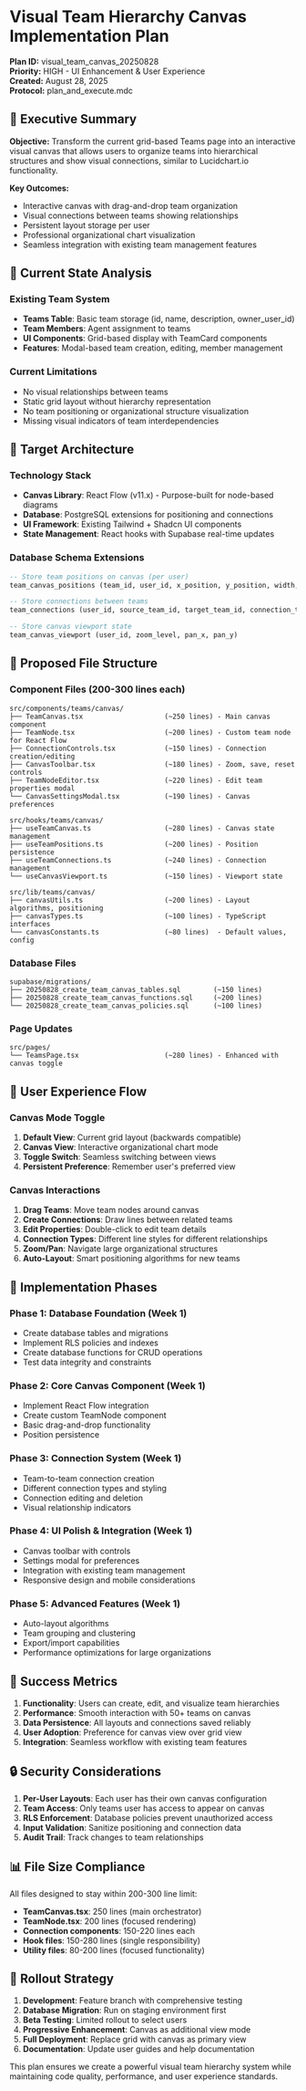 # Visual Team Hierarchy Canvas Implementation Plan

**Plan ID:** visual_team_canvas_20250828  
**Priority:** HIGH - UI Enhancement & User Experience  
**Created:** August 28, 2025  
**Protocol:** plan_and_execute.mdc

## 🎯 Executive Summary

**Objective:** Transform the current grid-based Teams page into an interactive visual canvas that allows users to organize teams into hierarchical structures and show visual connections, similar to Lucidchart.io functionality.

**Key Outcomes:**
- Interactive canvas with drag-and-drop team organization
- Visual connections between teams showing relationships
- Persistent layout storage per user
- Professional organizational chart visualization
- Seamless integration with existing team management features

## 🔎 Current State Analysis

### Existing Team System
- **Teams Table**: Basic team storage (id, name, description, owner_user_id)
- **Team Members**: Agent assignment to teams
- **UI Components**: Grid-based display with TeamCard components
- **Features**: Modal-based team creation, editing, member management

### Current Limitations
- No visual relationships between teams
- Static grid layout without hierarchy representation
- No team positioning or organizational structure visualization
- Missing visual indicators of team interdependencies

## 📐 Target Architecture

### Technology Stack
- **Canvas Library**: React Flow (v11.x) - Purpose-built for node-based diagrams
- **Database**: PostgreSQL extensions for positioning and connections
- **UI Framework**: Existing Tailwind + Shadcn UI components
- **State Management**: React hooks with Supabase real-time updates

### Database Schema Extensions
```sql
-- Store team positions on canvas (per user)
team_canvas_positions (team_id, user_id, x_position, y_position, width, height)

-- Store connections between teams
team_connections (user_id, source_team_id, target_team_id, connection_type, label)

-- Store canvas viewport state
team_canvas_viewport (user_id, zoom_level, pan_x, pan_y)
```

## 📁 Proposed File Structure

### Component Files (200-300 lines each)
```
src/components/teams/canvas/
├── TeamCanvas.tsx                    (~250 lines) - Main canvas component
├── TeamNode.tsx                      (~200 lines) - Custom team node for React Flow
├── ConnectionControls.tsx            (~150 lines) - Connection creation/editing
├── CanvasToolbar.tsx                 (~180 lines) - Zoom, save, reset controls
├── TeamNodeEditor.tsx                (~220 lines) - Edit team properties modal
└── CanvasSettingsModal.tsx           (~190 lines) - Canvas preferences

src/hooks/teams/canvas/
├── useTeamCanvas.ts                  (~280 lines) - Canvas state management
├── useTeamPositions.ts               (~200 lines) - Position persistence
├── useTeamConnections.ts             (~240 lines) - Connection management
└── useCanvasViewport.ts              (~150 lines) - Viewport state

src/lib/teams/canvas/
├── canvasUtils.ts                    (~200 lines) - Layout algorithms, positioning
├── canvasTypes.ts                    (~100 lines) - TypeScript interfaces
└── canvasConstants.ts                (~80 lines)  - Default values, config
```

### Database Files
```
supabase/migrations/
├── 20250828_create_team_canvas_tables.sql        (~150 lines)
├── 20250828_create_team_canvas_functions.sql     (~200 lines)
└── 20250828_create_team_canvas_policies.sql      (~100 lines)
```

### Page Updates
```
src/pages/
└── TeamsPage.tsx                     (~280 lines) - Enhanced with canvas toggle
```

## 🎨 User Experience Flow

### Canvas Mode Toggle
1. **Default View**: Current grid layout (backwards compatible)
2. **Canvas View**: Interactive organizational chart mode
3. **Toggle Switch**: Seamless switching between views
4. **Persistent Preference**: Remember user's preferred view

### Canvas Interactions
1. **Drag Teams**: Move team nodes around canvas
2. **Create Connections**: Draw lines between related teams
3. **Edit Properties**: Double-click to edit team details
4. **Connection Types**: Different line styles for different relationships
5. **Zoom/Pan**: Navigate large organizational structures
6. **Auto-Layout**: Smart positioning algorithms for new teams

## 🔧 Implementation Phases

### Phase 1: Database Foundation (Week 1)
- Create database tables and migrations
- Implement RLS policies and indexes
- Create database functions for CRUD operations
- Test data integrity and constraints

### Phase 2: Core Canvas Component (Week 1)
- Implement React Flow integration
- Create custom TeamNode component
- Basic drag-and-drop functionality
- Position persistence

### Phase 3: Connection System (Week 1)
- Team-to-team connection creation
- Different connection types and styling
- Connection editing and deletion
- Visual relationship indicators

### Phase 4: UI Polish & Integration (Week 1)
- Canvas toolbar with controls
- Settings modal for preferences
- Integration with existing team management
- Responsive design and mobile considerations

### Phase 5: Advanced Features (Week 1)
- Auto-layout algorithms
- Team grouping and clustering
- Export/import capabilities
- Performance optimizations for large organizations

## 🎯 Success Metrics

1. **Functionality**: Users can create, edit, and visualize team hierarchies
2. **Performance**: Smooth interaction with 50+ teams on canvas
3. **Data Persistence**: All layouts and connections saved reliably
4. **User Adoption**: Preference for canvas view over grid view
5. **Integration**: Seamless workflow with existing team features

## 🔒 Security Considerations

1. **Per-User Layouts**: Each user has their own canvas configuration
2. **Team Access**: Only teams user has access to appear on canvas
3. **RLS Enforcement**: Database policies prevent unauthorized access
4. **Input Validation**: Sanitize positioning and connection data
5. **Audit Trail**: Track changes to team relationships

## 📊 File Size Compliance

All files designed to stay within 200-300 line limit:
- **TeamCanvas.tsx**: 250 lines (main orchestrator)
- **TeamNode.tsx**: 200 lines (focused rendering)
- **Connection components**: 150-220 lines each
- **Hook files**: 150-280 lines (single responsibility)
- **Utility files**: 80-200 lines (focused functionality)

## 🚀 Rollout Strategy

1. **Development**: Feature branch with comprehensive testing
2. **Database Migration**: Run on staging environment first  
3. **Beta Testing**: Limited rollout to select users
4. **Progressive Enhancement**: Canvas as additional view mode
5. **Full Deployment**: Replace grid with canvas as primary view
6. **Documentation**: Update user guides and help documentation

This plan ensures we create a powerful visual team hierarchy system while maintaining code quality, performance, and user experience standards.
